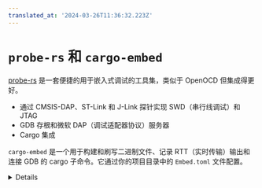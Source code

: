 ```yaml
---
translated_at: '2024-03-26T11:36:32.223Z'
---
```


# `probe-rs` 和 `cargo-embed`

[probe-rs](https://probe.rs/) 是一套便捷的用于嵌入式调试的工具集，类似于 OpenOCD 但集成得更好。

- 通过 CMSIS-DAP、ST-Link 和 J-Link 探针实现 SWD（串行线调试）和 JTAG
- GDB 存根和微软 DAP（调试适配器协议）服务器
- Cargo 集成

`cargo-embed` 是一个用于构建和刷写二进制文件、记录 RTT（实时传输）输出和连接 GDB 的 cargo 子命令。它通过你的项目目录中的 `Embed.toml` 文件配置。

<details>

- [CMSIS-DAP](https://arm-software.github.io/CMSIS_5/DAP/html/index.html) 是 Arm 标准协议，通过 USB 让在电路中的调试器访问各种 Arm Cortex 处理器的 CoreSight 调试访问端口。它就是 BBC micro:bit 上的板载调试器所使用的协议。
- ST-Link 是意法半导体（ST Microelectronics）的一系列在电路调试器，J-Link 是 SEGGER 的一系列。
- 调试访问端口通常是一个 5 引脚的 JTAG 接口或 2 引脚的串行线调试。
- probe-rs 是一个你可以集成到你自己的工具中的库。
- [微软调试适配器协议](https://microsoft.github.io/debug-adapter-protocol/) 允许 VSCode 和其他 IDE 在任何支持的微控制器上调试代码。
- cargo-embed 是使用 probe-rs 库构建的二进制文件。
- RTT（实时传输）是一种在调试主机和目标设备之间通过一系列环形缓冲区传输数据的机制。

</details>
